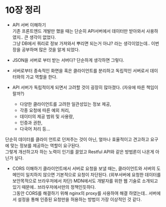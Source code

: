 # 10장 정리

- API 서버 이해하기  
기존 프론트엔드 개발만 했을 때는 단순히 API서버에서 데이터만 받아와서 사용하였지.. 큰 생각이 없었다.  
그냥 DB에서 쿼리로 정보 가져와서 뿌리면 되는거 아냐? 라는 생각이었는데.. 이번 장을 공부하며 많은 것을 알게 되었다.  

- JSON을 서버로 부터 받는 서버다? 단순하게 생각하면 그렇다.  
- 서버로부터 종속적인 화면을 혹은 클라이언트를 분리하고 독립적인 서버로서 데이터와의 가교 역할을 한다.  
- API 서버가 독립적이게 되면서 고려할 것이 굉장히 많아졌다. (자유에 따른 책임이랄까?)
  - 다양한 클라이언트를 고려한 일관성있는 정보 제공,  
  - 각종 요청에 따른 예외 처리,  
  - 데이터의 제공 범위 및 사용량,  
  - 인증과 권한,  
  - 다국어 처리 등...  

단순히 데이터를 클라이 언트로 던져주는 것이 아닌, 얼마나 효율적이고 견고하고 요구에 맞는 정보를 제공하는 역할이 요구된다.  
그렇게 개선하고자 하는 노력이 인기를 끌었고 Restful API와 같은 방법론이 나온게 아닌가 싶다.  

- CORS 이해하기
클라이언트에서 서버로 요청을 보낼 때는, 클라이언트와 서버의 도메인이 일치하지 않으면 기본적으로 요청이 차단된다.
(외부서버에 요청한 데이터를 보안목적으로 브라우저에서 차단) MDN에서도 개발자를 위한 웹 기술로 소개되고 있기 때문에.. 브라우저에서만의 정책인듯하다.  
그동안 CORS를 해결하기 위해 nginx의 proxy를 사용하여 해결 하였는데.. 서버에서 설정을 통해 인증된 요청만을 허용하는 방법이 가장 이상적인 것 같다.